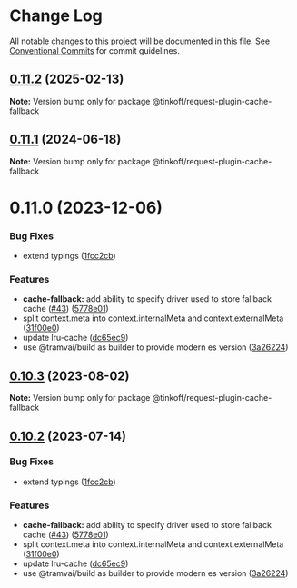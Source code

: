 # Change Log

All notable changes to this project will be documented in this file.
See [Conventional Commits](https://conventionalcommits.org) for commit guidelines.

## [0.11.2](https://github.com/Tinkoff/tinkoff-request/compare/@tinkoff/request-plugin-cache-fallback@0.11.1...@tinkoff/request-plugin-cache-fallback@0.11.2) (2025-02-13)

**Note:** Version bump only for package @tinkoff/request-plugin-cache-fallback





## [0.11.1](https://github.com/Tinkoff/tinkoff-request/compare/@tinkoff/request-plugin-cache-fallback@0.11.0...@tinkoff/request-plugin-cache-fallback@0.11.1) (2024-06-18)

**Note:** Version bump only for package @tinkoff/request-plugin-cache-fallback





# 0.11.0 (2023-12-06)


### Bug Fixes

* extend typings ([1fcc2cb](https://github.com/Tinkoff/tinkoff-request/commit/1fcc2cb32597b10d788de36303507e385042fc96))


### Features

* **cache-fallback:** add ability to specify driver used to store fallback cache ([#43](https://github.com/Tinkoff/tinkoff-request/issues/43)) ([5778e01](https://github.com/Tinkoff/tinkoff-request/commit/5778e01a0281f5772f2c2d879649e89c045209fe))
* split context.meta into context.internalMeta and context.externalMeta ([31f00e0](https://github.com/Tinkoff/tinkoff-request/commit/31f00e0ae14767f213a67eb2df349c9f75adcfe7))
* update lru-cache ([dc65ec9](https://github.com/Tinkoff/tinkoff-request/commit/dc65ec92fb185b0100d5a87f4aecadc39f2a9cd5))
* use @tramvai/build as builder to provide modern es version ([3a26224](https://github.com/Tinkoff/tinkoff-request/commit/3a26224221d4fc073938cf32c2f147515620c28e))





## [0.10.3](https://github.com/Tinkoff/tinkoff-request/compare/@tinkoff/request-plugin-cache-fallback@0.10.2...@tinkoff/request-plugin-cache-fallback@0.10.3) (2023-08-02)

**Note:** Version bump only for package @tinkoff/request-plugin-cache-fallback





## [0.10.2](https://github.com/Tinkoff/tinkoff-request/compare/@tinkoff/request-plugin-cache-fallback@0.10.2...@tinkoff/request-plugin-cache-fallback@0.10.2) (2023-07-14)


### Bug Fixes

* extend typings ([1fcc2cb](https://github.com/Tinkoff/tinkoff-request/commit/1fcc2cb32597b10d788de36303507e385042fc96))


### Features

* **cache-fallback:** add ability to specify driver used to store fallback cache ([#43](https://github.com/Tinkoff/tinkoff-request/issues/43)) ([5778e01](https://github.com/Tinkoff/tinkoff-request/commit/5778e01a0281f5772f2c2d879649e89c045209fe))
* split context.meta into context.internalMeta and context.externalMeta ([31f00e0](https://github.com/Tinkoff/tinkoff-request/commit/31f00e0ae14767f213a67eb2df349c9f75adcfe7))
* update lru-cache ([dc65ec9](https://github.com/Tinkoff/tinkoff-request/commit/dc65ec92fb185b0100d5a87f4aecadc39f2a9cd5))
* use @tramvai/build as builder to provide modern es version ([3a26224](https://github.com/Tinkoff/tinkoff-request/commit/3a26224221d4fc073938cf32c2f147515620c28e))
